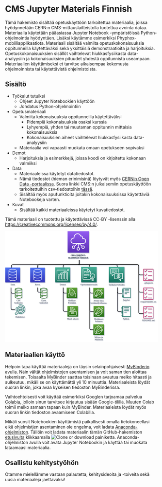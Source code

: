 # CMS Jupyter Materials Finnish
Tämä hakemisto sisältää opetuskäyttöön tarkoitettua materiaalia, joissa hyödynnetään CERN:n CMS-mittauslaitteistolla tuotettua avointa dataa. Materiaalia käytetään pääasiassa Jupyter Notebook -ympäristöissä Python-ohjelmointia hyödyntäen. Lisäksi käytämme esimerkiksi Phyphox-mobiiliapplikaatiota. Materiaali sisältää valmiita opetuskokonaisuuksia oppitunneilla käytettäväksi sekä yksittäisiä demonstraatioita ja harjoituksia. Opetuskokonaisuuksien sisällöt vaihtelevat hiukkasfysiikasta data-analyysiin ja kokonaisuuksien pituudet yhdestä oppitunnista useampaan. Materiaalien käyttämiseksi et tarvitse aikaisempaa kokemusta ohjelmoinnista tai käytettävistä ohjelmistoista.

## Sisältö
- Työkalut tutuiksi <br>
    - Ohjeet Jupyter Notebookien käyttöön
    - Johdatus Python-ohjelmointiin
- Opetusmateriaali
    - Valmiita kokonaisuuksia oppitunneilla käytettäväksi
        - Pidempiä kokonaisuuksia osaksi kurssia
        - Lyhyempiä, yhden tai muutaman oppitunnin mittaisia kokonaisuuksia
        - Kokonaisuuksien aiheet vaihtelevat hiukkasfysiikasta data-analyysiin
    - Materiaalia voi vapaasti muokata omaan opetukseen sopivaksi
- Demot
    - Harjoituksia ja esimerkkejä, joissa koodi on kirjoitettu kokonaan valmiiksi
- Data
    - Materiaaleissa käytetyt datatiedostot.
    - Nämä tiedostot (hieman erinimisinä) löytyvät myös [CERNin Open Data -portaalissa](http://opendata.web.cern.ch). Suora linkki CMS:n julkaisemiin opetuskäyttöön tarkoitettuihin csv-tiedostoihin [tässä](http://opendata.web.cern.ch/search?page=1&size=20&q=&subtype=Derived&type=Dataset&experiment=CMS&file_type=csv).
    - Sisältää myös apufunktioita joitakin kokonaisuuksissa käytettäviä Notebookeja varten.
- Kuvat
    - Sisältää kaikki materiaaleissa käytetyt kuvatiedostot.
  
Tämä materiaali on tuotettu ja käytettävissä CC-BY -lisenssin alla https://creativecommons.org/licenses/by/4.0/.


<img src="https://raw.githubusercontent.com/cms-opendata-education/cms-jupyter-materials-finnish/master/Kuvat/finnishrepRakenne.png"  align="center" width="700px" title="Repostorion rakenne 31.7.2019"> 


## Materiaalien käyttö
Helpoin tapa käyttää materiaaleja on täysin selainpohjaisesti [MyBinderin](https://mybinder.org/) avulla. Näin vältät ohjelmistojen asentamisen ja voit saman tien aloittaa tekemisen. Toisaalta MyBinder saattaa toisinaan avautua melko hitaasti ja sulkeutuu, mikäli se on käyttämättä yli 10 minuuttia. Materiaaleista löydät suoran linkin, joka avaa kyseisen tiedoston MyBinderissa.

Vaihtoehtoisesti voit käyttää esimerkiksi Googlen tarjoamaa palvelua [Colabia](https://colab.research.google.com/), jolloin sinun tarvitsee kirjautua sisään Google-tilillä. Muuten Colab toimii melko samaan tapaan kuin MyBinder. Materiaaleista löydät myös suoran linkin tiedoston avaamiseen Colabilla.

Mikäli suosit Notebookien käyttämistä paikallisesti omalla tietokoneellasi eikä ohjelmistjen asentaminen ole ongelma, voit ladata [Anaconda-ohjelmiston](https://www.anaconda.com/). Tällöin voit ladata materiaalin tämän GitHub-hakemiston [etusivulta](https://github.com/cms-opendata-education/cms-jupyter-materials-finnish) klikkaamalla ![Clone or download](https://github.com/cms-opendata-education/cms-opendata-education/blob/master/download.png) painiketta. Anaconda-ohjelmiston avulla voit avata Jupyter Notebookin ja käyttää tai muokata lataamaasi materiaalia.

## Osallistu kehitystyöhön
Otamme mielellämme vastaan palautetta, kehitysideoita ja -toiveita sekä uusia materiaaleja jaettavaksi! <br>
